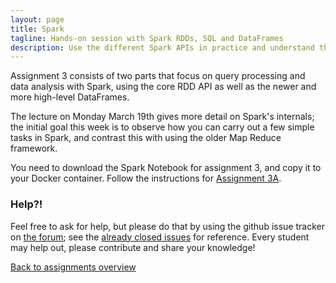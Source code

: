 ```yaml
---
layout: page
title: Spark
tagline: Hands-on session with Spark RDDs, SQL and DataFrames
description: Use the different Spark APIs in practice and understand their inner workings.
---
```


Assignment 3 consists of two parts that focus on query processing and data analysis with Spark,
using the core RDD API as well as the newer and more high-level DataFrames.

The lecture on Monday March 19th gives more detail on Spark's internals;
the initial goal this week is to observe how you can carry out a few simple tasks in Spark,
and contrast this with using the older Map Reduce framework.

<!--
You accept the assignment via Github for Education, using 
[__this invitation link__](https://classroom.github.com/assignment-invitations/ba5deb387f2b05e70253cf91e478d076).
-->

You need to download the Spark Notebook for assignment 3, and copy it to your Docker container.
Follow the instructions for [Assignment 3A](A3a-spark-rdd.html).

<!--
+ [Assignment 3B](A3b-spark-df.html)

### Blog Post

The assignment is to write a blog post about your experience with Spark.

While assignment 3A looks into RDDs, the data representation and query processing internals of using Spark,
assignment 3B is focused on the use of Dataframes and Spark SQL. It is up to you to choose the preferred angle
for your blog post: you may focus on the Spark internals where the emphasis is assignment 3A (looking into the
details of query processing in Spark, perhaps using some of the queries in the 3B notebook to illustrate your
point) or assignment 3B (focusing on the analytical side, e.g. by analyzing a different dataset).
Whatever you choose, include in your blog post the insights you gain from inspecting the Spark UI after
issuing commands from the notebooks.

#### Option A

If you choose the query processing angle, I suggest you use data we already worked with in the notebooks
for assignments 3A and 3B.

Interesting aspects of Spark you might want to address include the lazy evaluation, the effect of caching RDDs,
partitioning of the RDDs, etc. Ideally, you would experiment with a few alternative solutions for the same
high-level objective, and/or different choices in the setup of the dataset (like number of partitions, how
to avoid shuffles, relationship between number of shuffles and overall processing cost, etc.).

#### Option B

If you choose the data analysis angle, I suggest to choose one idea from the three directions discussed next,
and reflect in the blog post on the process that you followed to analyze the data.

The most basic version for a blog post from the angle of assignment 3B would be to continue the analysis of the
data we already used in the notebook. Can you provide a more complete list of dated quarters or improve the estimated
dates? Include different data, or answer a different question about this data?

Alternatively, you could decide to carry out a small analysis of a different open dataset, of your own choice;
and present to your readers some basic properties of that data. _You will notice that it is harder than following
instructions, and you run the risk of getting stuck because the data does not parse well, etc._

As a third and final suggestion, the assignment repo gives you three different datasets involved in 
a task I recently encountered myself, in the context of the organization of the ACM SIGIR conference in 2017.
The provided data consists of the following three files:

* `SIGIR2017-invitees.csv` is the spreadsheet we used in September to invite program committee members;
* `committee.csv` is a recent (April) dump of the committee member metadata from the conference system we use;
* `committee_topic.csv` contains additional information, about the committee members' expertise.

We would like to pass on the original spreadsheet to the PC Chairs of SIGIR 2018; it includes a manually curated
field with their DBLP page (their publications). However, some of the PC members have moved institute, or changed their
contact details like email address; this is only reflected in the dump taken from the conference system.
Perhaps we would also want to enrich the data to be passed on with additional columns like personal webpage
and topics of interest.

The assignment for you would then be to (use Spark to) combine the three datasets into a new integrated dataset
that we could hand over to the 2018 chairs. Your blog post would discuss the choices you make (I would expect
that the blog post is supported by a new Spark Notebook that you should push to the assignment repo).

__If you choose the data integration problem for your blog post, do make sure that you do not publish the datasets
themselves publically, and only describe the analysis.__

### Done

When you completed the assignment, push your blog post to the first assignment's repository
(in the `gh-pages` branch or it will not render).

and include a link to the published blog post in the README of the third assignment repository.
Push the updated README as well as your own code or notebook to the third assignment repository.

-->

### Help?!

Feel free to ask for help, but please do that by using the github issue tracker on [the forum](https://github.com/rubigdata/forum-2018/); 
see the [already closed issues](https://github.com/rubigdata/forum-2018/issues?q=is%3Aissue+is%3Aclosed) for reference.
Every student may help out, please contribute and share your knowledge! 

[Back to assignments overview](../index.html)
